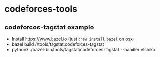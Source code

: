 # codeforces-tools

## codeforces-tagstat example
* Install https://www.bazel.io (just `brew install bazel` on osx)
* bazel build //tools/tagstat:codeforces-tagstat
* python3 ./bazel-bin/tools/tagstat/codeforces-tagstat --handler elshiko
